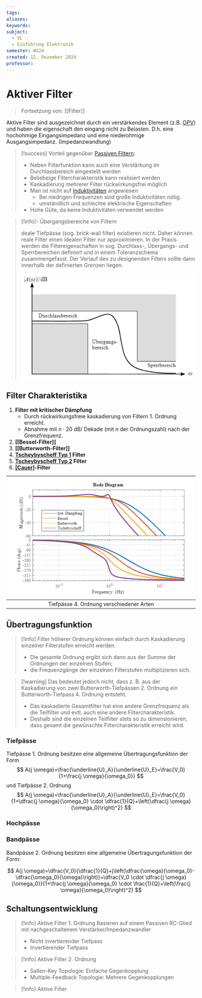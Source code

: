```yaml
---
tags: 
aliases: 
keywords: 
subject:
  - VL
  - Einführung Elektronik
semester: WS24
created: 12. Dezember 2024
professor:
---
```

 

# Aktiver Filter

> Fortsetzung von: [[Filter]]

Aktive Filter sind ausgezeichnet durch ein verstärkendes Element (z.B. [OPV](Operations-Verstärker.md)) und haben die eigenschaft den eingang nicht zu Belasten. D.h. eine hochohmige Eingangsimpedanz und eine niederohmige Ausgangsimpedanz. (Impedanzwandlung)

> [!success] Vorteil gegenüber [Passiven Filtern](Passiver%20Filter.md):
> - Neben Filterfunktion kann auch eine Verstärkung im Durchlassbereich eingestellt werden 
> - Beliebeige Filtercharakteristik kann realisiert werden
> - Kaskadierung mehrerer Filter rückwirkungsfrei möglich
> - Man ist nicht auf [Induktivitäten](../Elektrotechnik/Induktivitäten.md) angewiesen
>     - Bei niedrigen Frequenzen sind große Induktivitäten nötig.
>     - umständlich und schlechte elektrische Eigenschaften
> - Hohe Güte, da keine Induktivitäten verwendet werden

> [!info]- Übergangsbereiche von Filtern
> 
> deale Tiefpässe (sog. brick-wall filter) existieren nicht. Daher können reale Filter einen idealen Filter nur approximieren. In der Praxis werden die Filtereigenschaften in sog. Durchlass-, Übergangs- und Sperrbereichen definiert und in einem Toleranzschema zusammengefasst. Der Verlauf des zu designenden Filters sollte dann innerhalb der definierten Grenzen liegen.
> 
> ![](assets/Pasted%20image%2020241212004843.png)

## Filter Charakteristika

1. **Filter mit kritischer Dämpfung**
    - Durch rückwirkungsfreie kaskadierung von Filtern 1. Ordnung erreicht.
    - Abnahme mit $n \cdot 20 \mathrm{~dB} /$ Dekade (mit $n$ der Ordnungszahl) nach der Grenzfrequenz.
2. **[[Bessel-Filter]]**
3. **[[Butterworth-Filter]]**
4. **[Tscheybyscheff Typ 1](Tscheybyscheff-Filter.md#Typ%201) Filter**
5. **[Tscheybyscheff Typ 2](Tscheybyscheff-Filter.md#Typ%202) Filter**
6. **[[Cauer]](Elliptischer)-Filter**

| ![](assets/Pasted%20image%2020241212005303.png) |
|:-----------------------------------------------:|
|    Tiefpässe 4. Ordnung verschiedener Arten     |

## Übertragungsfunktion

> [!info] Filter höherer Ordnung können einfach durch Kaskadierung einzelner Filterstufen erreicht werden.
> - Die gesamte Ordnung ergibt sich dann aus der Summe der Ordnungen der einzelnen Stufen;
> - die Frequenzgänge der einzelnen Filterstufen multiplizieren sich.


> [!warning] Das bedeutet jedoch nicht, dass z. B. aus der Kaskadierung von zwei Butterworth-Tiefpässen 2. Ordnung ein Butterworth-Tiefpass 4. Ordnung entsteht.
>- Das kaskadierte Gesamtfilter hat eine andere Grenzfrequenz als die Teilfilter und evtl. auch eine andere Filtercharakteristik.
> - Deshalb sind die einzelnen Teilfilter stets so zu dimensionieren, dass gesamt die gewünschte Filtercharakteristik erreicht wird.

### Tiefpässe

Tiefpässe 1. Ordnung besitzen eine allgemeine Übertragungsfunktion der Form
$$
A(j \omega)=\frac{\underline{U}_A}{\underline{U}_E}=\frac{V_0}{1+\frac{j \omega}{\omega_0}}
$$
und Tiefpässe 2. Ordnung
$$
A(j \omega)=\frac{\underline{U}_A}{\underline{U}_E}=\frac{V_0}{1+\dfrac{j \omega}{\omega_0} \cdot \dfrac{1}{Q}+\left(\dfrac{j \omega}{\omega_0}\right)^2}
$$

### Hochpässe

### Bandpässe

Bandpässe 2. Ordnung besitzen eine allgemeine Übertragungsfunktion der Form:

$$
A(j \omega)=\dfrac{V_0}{\dfrac{1}{Q}+j\left(\dfrac{\omega}{\omega_0}-\dfrac{\omega_0}{\omega}\right)}=\dfrac{V_0 \cdot \dfrac{j \omega}{\omega_0}}{1+\frac{j \omega}{\omega_0} \cdot \frac{1}{Q}+\left(\frac{j \omega}{\omega_0}\right)^2} 
$$

## Schaltungsentwicklung

> [!info] Aktive Filter 1. Ordnung
> Basieren auf einem Passiven RC-Glied mit nachgeschaltenem Verstärker/Impedanzwandler
>
> - Nicht invertierender Tiefpass
> - Invertierender Tiefpass

> [!info] Aktive Filter 2. Ordnung
> - Sallen-Key Topologie: Einfache Gegenkopplung
> - Multiple-Feedback Topologie: Mehrere Gegenkopplungen


> [!info] Aktive Filter 